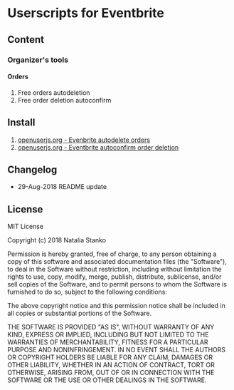 # Userscripts for Eventbrite

## Content

### Organizer's tools

#### Orders

1. Free orders autodeletion
2. Free order deletion autoconfirm

## Install
1. [openuserjs.org - Evenbrite autodelete orders](https://openuserjs.org/scripts/nataliastanko/Evenbrite_autodelete_orders)
2. [openuserjs.org - Eventbrite autoconfirm order deletion](https://openuserjs.org/scripts/nataliastanko/Eventbrite_autoconfirm_order_deletion)

## Changelog
* 29-Aug-2018 README update

## License

MIT License

Copyright (c) 2018 Natalia Stanko

Permission is hereby granted, free of charge, to any person obtaining a copy of this software and associated documentation files (the "Software"), to deal in the Software without restriction, including without limitation the rights to use, copy, modify, merge, publish, distribute, sublicense, and/or sell copies of the Software, and to permit persons to whom the Software is furnished to do so, subject to the following conditions:

The above copyright notice and this permission notice shall be included in all copies or substantial portions of the Software.

THE SOFTWARE IS PROVIDED "AS IS", WITHOUT WARRANTY OF ANY KIND, EXPRESS OR IMPLIED, INCLUDING BUT NOT LIMITED TO THE WARRANTIES OF MERCHANTABILITY, FITNESS FOR A PARTICULAR PURPOSE AND NONINFRINGEMENT. IN NO EVENT SHALL THE AUTHORS OR COPYRIGHT HOLDERS BE LIABLE FOR ANY CLAIM, DAMAGES OR OTHER LIABILITY, WHETHER IN AN ACTION OF CONTRACT, TORT OR OTHERWISE, ARISING FROM, OUT OF OR IN CONNECTION WITH THE SOFTWARE OR THE USE OR OTHER DEALINGS IN THE SOFTWARE.
